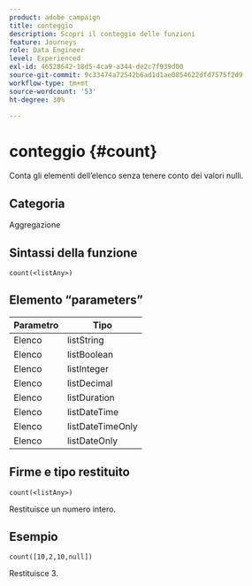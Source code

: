 ```yaml
---
product: adobe campaign
title: conteggio
description: Scopri il conteggio delle funzioni
feature: Journeys
role: Data Engineer
level: Experienced
exl-id: 46528642-18d5-4ca9-a344-de2c7f939d00
source-git-commit: 9c33474a72542b6ad1d1ae0854622dfd7575f2d9
workflow-type: tm+mt
source-wordcount: '53'
ht-degree: 30%

---
```


# conteggio {#count}

Conta gli elementi dell’elenco senza tenere conto dei valori nulli.

## Categoria

Aggregazione

## Sintassi della funzione

`count(<listAny>)`

## Elemento “parameters”

| Parametro | Tipo |
|-----------|------------------|
| Elenco | listString |
| Elenco | listBoolean |
| Elenco | listInteger |
| Elenco | listDecimal |
| Elenco | listDuration |
| Elenco | listDateTime |
| Elenco | listDateTimeOnly |
| Elenco | listDateOnly |

## Firme e tipo restituito

`count(<listAny>)`

Restituisce un numero intero.

## Esempio

`count([10,2,10,null])`

Restituisce 3.
